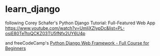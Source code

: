 # learn_django

following Corey Schafer's Python Django Tutorial: Full-Featured Web App https://www.youtube.com/watch?v=UmljXZIypDc&list=PL-osiE80TeTtoQCKZ03TU5fNfx2UY6U4p

and freeCodeCamp's [Python Django Web Framework - Full Course for Beginners](https://www.youtube.com/watch?v=F5mRW0jo-U4)
